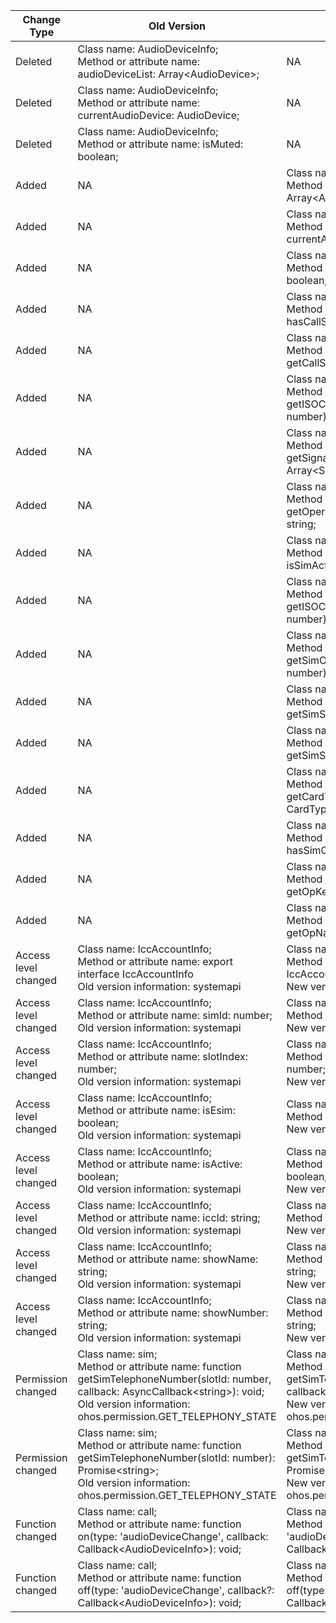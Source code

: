 | Change Type | Old Version | New Version | d.ts File |
| ---- | ------ | ------ | -------- |
|Deleted|Class name: AudioDeviceInfo;<br>Method or attribute name: audioDeviceList: Array\<AudioDevice>;|NA|@ohos.telephony.call.d.ts|
|Deleted|Class name: AudioDeviceInfo;<br>Method or attribute name: currentAudioDevice: AudioDevice;|NA|@ohos.telephony.call.d.ts|
|Deleted|Class name: AudioDeviceInfo;<br>Method or attribute name: isMuted: boolean;|NA|@ohos.telephony.call.d.ts|
|Added|NA|Class name: AudioDeviceCallbackInfo;<br>Method or attribute name: audioDeviceList: Array\<AudioDevice>;|@ohos.telephony.call.d.ts|
|Added|NA|Class name: AudioDeviceCallbackInfo;<br>Method or attribute name: currentAudioDevice: AudioDevice;|@ohos.telephony.call.d.ts|
|Added|NA|Class name: AudioDeviceCallbackInfo;<br>Method or attribute name: isMuted: boolean;|@ohos.telephony.call.d.ts|
|Added|NA|Class name: call;<br>Method or attribute name: function hasCallSync(): boolean;|@ohos.telephony.call.d.ts|
|Added|NA|Class name: call;<br>Method or attribute name: function getCallStateSync(): CallState;|@ohos.telephony.call.d.ts|
|Added|NA|Class name: radio;<br>Method or attribute name: function getISOCountryCodeForNetworkSync(slotId: number): string;|@ohos.telephony.radio.d.ts|
|Added|NA|Class name: radio;<br>Method or attribute name: function getSignalInformationSync(slotId: number): Array\<SignalInformation>;|@ohos.telephony.radio.d.ts|
|Added|NA|Class name: radio;<br>Method or attribute name: function getOperatorNameSync(slotId: number): string;|@ohos.telephony.radio.d.ts|
|Added|NA|Class name: sim;<br>Method or attribute name: function isSimActiveSync(slotId: number): boolean;|@ohos.telephony.sim.d.ts|
|Added|NA|Class name: sim;<br>Method or attribute name: function getISOCountryCodeForSimSync(slotId: number): string;|@ohos.telephony.sim.d.ts|
|Added|NA|Class name: sim;<br>Method or attribute name: function getSimOperatorNumericSync(slotId: number): string;|@ohos.telephony.sim.d.ts|
|Added|NA|Class name: sim;<br>Method or attribute name: function getSimSpnSync(slotId: number): string;|@ohos.telephony.sim.d.ts|
|Added|NA|Class name: sim;<br>Method or attribute name: function getSimStateSync(slotId: number): SimState;|@ohos.telephony.sim.d.ts|
|Added|NA|Class name: sim;<br>Method or attribute name: function getCardTypeSync(slotId: number): CardType;|@ohos.telephony.sim.d.ts|
|Added|NA|Class name: sim;<br>Method or attribute name: function hasSimCardSync(slotId: number): boolean;|@ohos.telephony.sim.d.ts|
|Added|NA|Class name: sim;<br>Method or attribute name: function getOpKeySync(slotId: number): string;|@ohos.telephony.sim.d.ts|
|Added|NA|Class name: sim;<br>Method or attribute name: function getOpNameSync(slotId: number): string;|@ohos.telephony.sim.d.ts|
|Access level changed|Class name: IccAccountInfo;<br>Method or attribute name: export interface IccAccountInfo<br>Old version information: systemapi|Class name: IccAccountInfo;<br>Method or attribute name: export interface IccAccountInfo<br>New version information: |@ohos.telephony.sim.d.ts|
|Access level changed|Class name: IccAccountInfo;<br>Method or attribute name: simId: number;<br>Old version information: systemapi|Class name: IccAccountInfo;<br>Method or attribute name: simId: number;<br>New version information: |@ohos.telephony.sim.d.ts|
|Access level changed|Class name: IccAccountInfo;<br>Method or attribute name: slotIndex: number;<br>Old version information: systemapi|Class name: IccAccountInfo;<br>Method or attribute name: slotIndex: number;<br>New version information: |@ohos.telephony.sim.d.ts|
|Access level changed|Class name: IccAccountInfo;<br>Method or attribute name: isEsim: boolean;<br>Old version information: systemapi|Class name: IccAccountInfo;<br>Method or attribute name: isEsim: boolean;<br>New version information: |@ohos.telephony.sim.d.ts|
|Access level changed|Class name: IccAccountInfo;<br>Method or attribute name: isActive: boolean;<br>Old version information: systemapi|Class name: IccAccountInfo;<br>Method or attribute name: isActive: boolean;<br>New version information: |@ohos.telephony.sim.d.ts|
|Access level changed|Class name: IccAccountInfo;<br>Method or attribute name: iccId: string;<br>Old version information: systemapi|Class name: IccAccountInfo;<br>Method or attribute name: iccId: string;<br>New version information: |@ohos.telephony.sim.d.ts|
|Access level changed|Class name: IccAccountInfo;<br>Method or attribute name: showName: string;<br>Old version information: systemapi|Class name: IccAccountInfo;<br>Method or attribute name: showName: string;<br>New version information: |@ohos.telephony.sim.d.ts|
|Access level changed|Class name: IccAccountInfo;<br>Method or attribute name: showNumber: string;<br>Old version information: systemapi|Class name: IccAccountInfo;<br>Method or attribute name: showNumber: string;<br>New version information: |@ohos.telephony.sim.d.ts|
|Permission changed|Class name: sim;<br>Method or attribute name: function getSimTelephoneNumber(slotId: number, callback: AsyncCallback\<string>): void;<br>Old version information: ohos.permission.GET_TELEPHONY_STATE|Class name: sim;<br>Method or attribute name: function getSimTelephoneNumber(slotId: number, callback: AsyncCallback\<string>): void;<br>New version information: ohos.permission.GET_PHONE_NUMBERS|@ohos.telephony.sim.d.ts|
|Permission changed|Class name: sim;<br>Method or attribute name: function getSimTelephoneNumber(slotId: number): Promise\<string>;<br>Old version information: ohos.permission.GET_TELEPHONY_STATE|Class name: sim;<br>Method or attribute name: function getSimTelephoneNumber(slotId: number): Promise\<string>;<br>New version information: ohos.permission.GET_PHONE_NUMBERS|@ohos.telephony.sim.d.ts|
|Function changed|Class name: call;<br>Method or attribute name: function on(type: 'audioDeviceChange', callback: Callback\<AudioDeviceInfo>): void;|Class name: call;<br>Method or attribute name: function on(type: 'audioDeviceChange', callback: Callback\<AudioDeviceCallbackInfo>): void;|@ohos.telephony.call.d.ts|
|Function changed|Class name: call;<br>Method or attribute name: function off(type: 'audioDeviceChange', callback?: Callback\<AudioDeviceInfo>): void;|Class name: call;<br>Method or attribute name: function off(type: 'audioDeviceChange', callback?: Callback\<AudioDeviceCallbackInfo>): void;|@ohos.telephony.call.d.ts|
